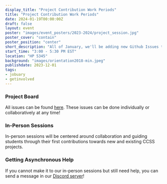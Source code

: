 ```yaml
---
display_title: "Project Contribution Work Periods"
title: "Project Contribution Work Periods"
date: 2024-01-19T00:00:00Z
draft: false
layout: event
poster: "images/event_posters/2023-2024/project_session.jpg"
poster_cover: "contain"
poster_position: "center"
short_description: "All of January, we'll be adding new Github Issues to our projects. Work asynchronously on issues, or join us in our in-person events to work together and receive guidance."
start_time: "3:00 - 5:30 PM EST"
location: "HP 5345"
background: "images/orientation2018-min.jpeg"
publishdate: 2023-12-01
tags:
- jobuary
- getinvolved
---
```

### Project Board

All issues can be found [here](https://github.com/orgs/CarletonComputerScienceSociety/projects/17). These issues can be done individually or collaboratively at any time!

### In-Person Sessions

In-person sessions will be centered around collaboration and guiding students through their first contributions towards new and existing CCSS projects.

### Getting Asynchronous Help

If you cannot make it to our in-person sessions but still need help, you can send a message in our [Discord server](https://discord.gg/TVHaxACPqk)!
